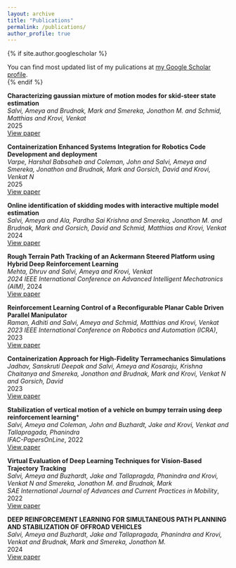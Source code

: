 ```yaml
---
layout: archive
title: "Publications"
permalink: /publications/
author_profile: true
---
```


{% if site.author.googlescholar %}
  <div class="wordwrap">You can find most updated list of my pulications at <a href="{{site.author.googlescholar}}">my Google Scholar profile</a>.</div>
{% endif %}

<!-- Begin static publication list -->

**Characterizing gaussian mixture of motion modes for skid-steer state estimation**  
*Salvi, Ameya and Brudnak, Mark and Smereka, Jonathon M. and Schmid, Matthias and Krovi, Venkat*  
2025  
[View paper](http://arxiv.org/abs/2505.00200)  

**Containerization Enhanced Systems Integration for Robotics Code Development and deployment**  
*Varpe, Harshal Babsaheb and Coleman, John and Salvi, Ameya and Smereka, Jonathon and Brudnak, Mark and Gorsich, David and Krovi, Venkat N*  
2025  
[View paper](https://www.sae.org/content/2025-01-8345)  

**Online identification of skidding modes with interactive multiple model estimation**  
*Salvi, Ameya and Ala, Pardha Sai Krishna and Smereka, Jonathon M. and Brudnak, Mark and Gorsich, David and Schmid, Matthias and Krovi, Venkat*  
2024  
[View paper](http://arxiv.org/abs/2409.20554)  

**Rough Terrain Path Tracking of an Ackermann Steered Platform using Hybrid Deep Reinforcement Learning**  
*Mehta, Dhruv and Salvi, Ameya and Krovi, Venkat*  
*2024 IEEE International Conference on Advanced Intelligent Mechatronics (AIM)*, 2024  
[View paper](https://ieeexplore.ieee.org/document/10636992/)  

**Reinforcement Learning Control of a Reconfigurable Planar Cable Driven Parallel Manipulator**  
*Raman, Adhiti and Salvi, Ameya and Schmid, Matthias and Krovi, Venkat*  
*2023 IEEE International Conference on Robotics and Automation (ICRA)*, 2023  
[View paper](https://ieeexplore.ieee.org/document/10160498/)  

**Containerization Approach for High-Fidelity Terramechanics Simulations**  
*Jadhav, Sanskruti Deepak and Salvi, Ameya and Kosaraju, Krishna Chaitanya and Smereka, Jonathon and Brudnak, Mark and Krovi, Venkat N and Gorsich, David*  
2023  
[View paper](https://www.sae.org/content/2023-01-0105)  

**Stabilization of vertical motion of a vehicle on bumpy terrain using deep reinforcement learning***  
*Salvi, Ameya and Coleman, John and Buzhardt, Jake and Krovi, Venkat and Tallapragada, Phanindra*  
*IFAC-PapersOnLine*, 2022  
[View paper](https://linkinghub.elsevier.com/retrieve/pii/S2405896322028403)  

**Virtual Evaluation of Deep Learning Techniques for Vision-Based Trajectory Tracking**  
*Salvi, Ameya and Buzhardt, Jake and Tallapragda, Phanindra and Krovi, Venkat N and Smereka, Jonathon M. and Brudnak, Mark*  
*SAE International Journal of Advances and Current Practices in Mobility*, 2022  
[View paper](https://www.sae.org/content/2022-01-0369)  

**DEEP REINFORCEMENT LEARNING FOR SIMULTANEOUS PATH PLANNING AND STABILIZATION OF OFFROAD VEHICLES**  
*Salvi, Ameya and Buzhardt, Jake and Tallapragada, Phanindra and Krovi, Venkat and Brudnak, Mark and Smereka, Jonathon M.*  
2024  
[View paper](https://www.sae.org/content/2024-01-3942)  



